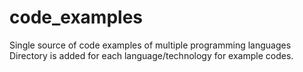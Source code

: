 # code_examples

Single source of code examples of multiple programming languages
Directory is added for each language/technology for example codes.
